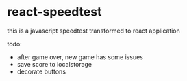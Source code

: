 # react-speedtest

this is a javascript speedtest transformed to react application

todo:
- after game over, new game has some issues
- save score to localstorage
- decorate buttons
